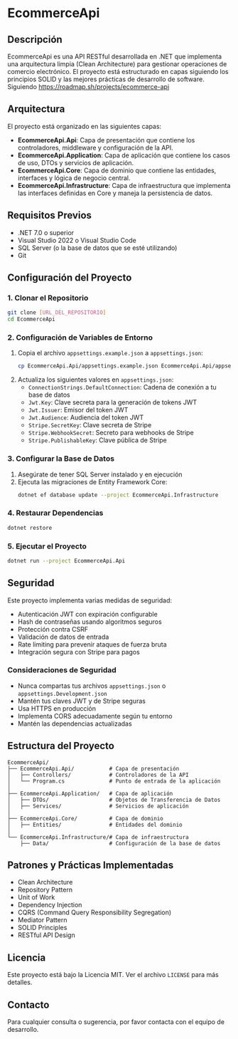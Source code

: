 # EcommerceApi

## Descripción
EcommerceApi es una API RESTful desarrollada en .NET que implementa una arquitectura limpia (Clean Architecture) para gestionar operaciones de comercio electrónico. El proyecto está estructurado en capas siguiendo los principios SOLID y las mejores prácticas de desarrollo de software. Siguiendo https://roadmap.sh/projects/ecommerce-api

## Arquitectura
El proyecto está organizado en las siguientes capas:

- **EcommerceApi.Api**: Capa de presentación que contiene los controladores, middleware y configuración de la API.
- **EcommerceApi.Application**: Capa de aplicación que contiene los casos de uso, DTOs y servicios de aplicación.
- **EcommerceApi.Core**: Capa de dominio que contiene las entidades, interfaces y lógica de negocio central.
- **EcommerceApi.Infrastructure**: Capa de infraestructura que implementa las interfaces definidas en Core y maneja la persistencia de datos.

## Requisitos Previos
- .NET 7.0 o superior
- Visual Studio 2022 o Visual Studio Code
- SQL Server (o la base de datos que se esté utilizando)
- Git

## Configuración del Proyecto

### 1. Clonar el Repositorio
```bash
git clone [URL_DEL_REPOSITORIO]
cd EcommerceApi
```

### 2. Configuración de Variables de Entorno
1. Copia el archivo `appsettings.example.json` a `appsettings.json`:
   ```bash
   cp EcommerceApi.Api/appsettings.example.json EcommerceApi.Api/appsettings.json
   ```
2. Actualiza los siguientes valores en `appsettings.json`:
   - `ConnectionStrings.DefaultConnection`: Cadena de conexión a tu base de datos
   - `Jwt.Key`: Clave secreta para la generación de tokens JWT
   - `Jwt.Issuer`: Emisor del token JWT
   - `Jwt.Audience`: Audiencia del token JWT
   - `Stripe.SecretKey`: Clave secreta de Stripe
   - `Stripe.WebhookSecret`: Secreto para webhooks de Stripe
   - `Stripe.PublishableKey`: Clave pública de Stripe

### 3. Configurar la Base de Datos
1. Asegúrate de tener SQL Server instalado y en ejecución
2. Ejecuta las migraciones de Entity Framework Core:
   ```bash
   dotnet ef database update --project EcommerceApi.Infrastructure
   ```

### 4. Restaurar Dependencias
```bash
dotnet restore
```

### 5. Ejecutar el Proyecto
```bash
dotnet run --project EcommerceApi.Api
```

## Seguridad
Este proyecto implementa varias medidas de seguridad:

- Autenticación JWT con expiración configurable
- Hash de contraseñas usando algoritmos seguros
- Protección contra CSRF
- Validación de datos de entrada
- Rate limiting para prevenir ataques de fuerza bruta
- Integración segura con Stripe para pagos

### Consideraciones de Seguridad
- Nunca compartas tus archivos `appsettings.json` o `appsettings.Development.json`
- Mantén tus claves JWT y de Stripe seguras
- Usa HTTPS en producción
- Implementa CORS adecuadamente según tu entorno
- Mantén las dependencias actualizadas

## Estructura del Proyecto
```
EcommerceApi/
├── EcommerceApi.Api/           # Capa de presentación
│   ├── Controllers/            # Controladores de la API
│   └── Program.cs              # Punto de entrada de la aplicación
│
├── EcommerceApi.Application/   # Capa de aplicación
│   ├── DTOs/                   # Objetos de Transferencia de Datos
│   ├── Services/               # Servicios de aplicación
│
├── EcommerceApi.Core/          # Capa de dominio
│   ├── Entities/               # Entidades del dominio
│
└── EcommerceApi.Infrastructure/# Capa de infraestructura
    ├── Data/                   # Configuración de la base de datos
```

## Patrones y Prácticas Implementadas
- Clean Architecture
- Repository Pattern
- Unit of Work
- Dependency Injection
- CQRS (Command Query Responsibility Segregation)
- Mediator Pattern
- SOLID Principles
- RESTful API Design



## Licencia
Este proyecto está bajo la Licencia MIT. Ver el archivo `LICENSE` para más detalles.

## Contacto
Para cualquier consulta o sugerencia, por favor contacta con el equipo de desarrollo. 

